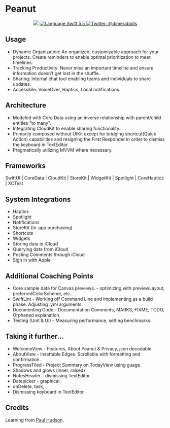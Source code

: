 # Peanut

</p>

<p align="center">
        <img src="https://img.shields.io/badge/iOS-15.0+-important.svg" />
    <a href="https://swift.org/download/">
        <img src="https://img.shields.io/badge/swift-5.5-orange.svg?style=flat" alt="Language Swift 5.5" />
    <a href="https://twitter.com/dimerabbits">
        <img src="https://img.shields.io/badge/Contact-@dimerabbits-lightgrey.svg?style=flat" alt="Twitter: @dimerabbits" />
    </a>
</p>


## Usage

- Dynamic Organization: An organized, customizable approach for your projects. Create reminders to enable optimal prioritization to meet timelines.
- Tracking Productivity: Never miss an important timeline and ensure information doesn’t get lost in the shuffle.
- Sharing: Internal chat tool enabling teams and individuals to share updates.
- Accessible: VoiceOver, Haptics, Local notifications.


## Architecture

- Modeled with Core Data using an inverse relationship with parent/child entities "to many".
- Integrating CloudKit to enable sharing functionality.
- Primarily composed without UIKit except for bridging shortcut(Quick Action) capabilities and resigning the First Responder in order to dismiss the keyboard in TextEditor.
- Pragmatically utilizing MVVM where necessary.


## Frameworks

SwiftUI | CoreData | CloudKit | StoreKit | WidgetKit | Spotlight | CoreHaptics |  XCTest


## System Integrations

- Haptics
- Spotlight
- Notifications
- StoreKit (In-app purchasing)
- Shortcuts
- Widgets
- Storing data in iCloud
- Querying data from iCloud
- Posting Comments through iCloud
- Sign in with Apple


## Additional Coaching Points

- Core sample data for Canvas previews. - optimizing with previewLayout, preferredColorScheme, etc…
- SwiftLint - Working off Command Line and implementing as a build phase. Adjusting .yml arguments.
- Documenting Code - Documentation Comments, MARKS, FIXME, TODO, Orphaned explanation.
- Testing (Unit & UI) - Measuring performance, setting benchmarks.


## Taking it further…

- WelcomeView - Features, About Peanut & Privacy, json decodable.
- AboutView - Insettable Edges. Scrollable with formatting and confirmation.
- ProgressTiled - Project Summary on TodayView using guage.
- Shadows and glows (inner, raised)
- NotesHeader - dismissing TextEditor
- Datepicker - graphical
- onDelete, task, 
- Dismissing keyboard in TextEditor


## Credits

Learning from [Paul Hudson](https://www.hackingwithswift.com).

